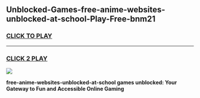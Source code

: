 
## Unblocked-Games-free-anime-websites-unblocked-at-school-Play-Free-bnm21
<h3>
<a href="https://premium76.site?title=free-anime-websites-unblocked-at-school&ref=23A">CLICK TO PLAY</a></h3>
<hr>

<h3>
<a href="https://premium76.site?title=free-anime-websites-unblocked-at-school&ref=23A">CLICK 2 PLAY</a>
  
</h3>

<a href="https://premium76.site?title=free-anime-websites-unblocked-at-school&ref=23A"><img src="https://clearcache.store/games.png"></a>


**free-anime-websites-unblocked-at-school games unblocked: Your Gateway to Fun and Accessible Online Gaming**
